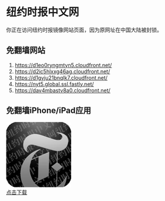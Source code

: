 <h1>纽约时报中文网</h1>
<p>你正在访问纽约时报镜像网站页面，因为原网址在中国大陆被封锁。</p>
<h2>免翻墙网站</h2>
<ol>
<li><a href="https://d1eo0ryngmtyn5.cloudfront.net/" target="1">https://d1eo0ryngmtyn5.cloudfront.net/</a></li>
<li><a href="https://d2ic5hlxxg46ag.cloudfront.net/" target="2">https://d2ic5hlxxg46ag.cloudfront.net/</a></li>
<li><a href="https://d1gvju21bnqlk7.cloudfront.net/" target="3">https://d1gvju21bnqlk7.cloudfront.net/</a></li>
<li><a href="https://nyt5.global.ssl.fastly.net/" target="4">https://nyt5.global.ssl.fastly.net/</a></li>
<li><a href="https://dav4mbastv8a0.cloudfront.net/" target="5">https://dav4mbastv8a0.cloudfront.net/</a></li>
</ol>
<h2>免翻墙iPhone/iPad应用</h2>
<p>
	<a href="https://itunes.apple.com/cn/app/niu-yue-shi-bao-zhong-wen-wang/id807498298?mt=8">
		<img src="icon175x175.jpeg" />
		<br/>点击下载
	</a>
</p>
